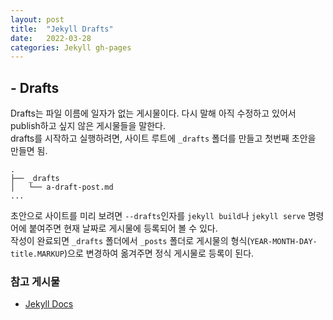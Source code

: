 ```yaml
---
layout: post
title:  "Jekyll Drafts"
date:   2022-03-28
categories: Jekyll gh-pages 
---
```


## - Drafts
Drafts는 파일 이름에 일자가 없는 게시물이다. 다시 말해 아직 수정하고 있어서 publish하고 싶지 않은 게시물들을 말한다. <br>
drafts를 시작하고 실행하려면, 사이트 루트에 `_drafts` 폴더를 만들고 첫번째 초안을 만들면 됨.

```posh
.
├── _drafts
│   └── a-draft-post.md
...
```

초안으로 사이트를 미리 보려면 `--drafts`인자를 `jekyll build`나 `jekyll serve` 명령어에 붙여주면 현재 날짜로 게시물에 등록되어 볼 수 있다.
<br> 작성이 완료되면 `_drafts` 폴더에서 `_posts` 폴더로 게시물의 형식(`YEAR-MONTH-DAY-title.MARKUP`)으로 변경하여 옮겨주면 정식 게시물로 등록이 된다.


### 참고 게시물
* [Jekyll Docs](https://jekyllrb.com/docs/posts/)

